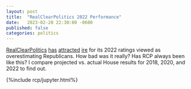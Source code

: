 ```yaml
---
layout: post
title:  "RealClearPolitics 2022 Performance"
date:   2023-02-28 22:30:00 -0600
published: false
categories: politics
---
```


[RealClearPolitics](https://www.realclearpolitics.com/epolls/2022/house/elections-map.html) [has]() [attracted]() [ire]() for its 2022 ratings viewed as overestimating Republicans. How bad was it really? Has RCP always been like this? I compare projected vs. actual House results for 2018, 2020, and 2022 to find out.

{%include rcp/jupyter.html%}